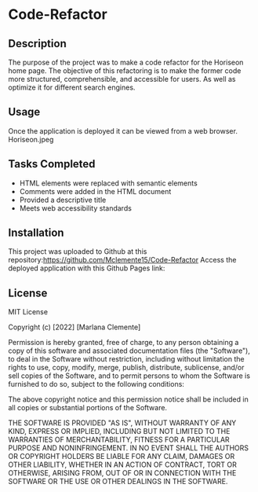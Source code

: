 # Code-Refactor


## Description
The purpose of the project was to make a code refactor for the Horiseon home page. The objective of this refactoring is to make the former code more structured, comprehensible, and accessible for users. As well as optimize it for different search engines. 


## Usage
Once the application is deployed it can be viewed from a web browser.
Horiseon.jpeg 

## Tasks Completed
* HTML elements were replaced with semantic elements
* Comments were added in the HTML document
* Provided a descriptive title 
* Meets web accessibility standards 

## Installation 
This project was uploaded to Github at this repository:https://github.com/Mclemente15/Code-Refactor
Access the deployed application with this Github Pages link:

## License 
MIT License

Copyright (c) [2022] [Marlana Clemente]

Permission is hereby granted, free of charge, to any person obtaining a copy
of this software and associated documentation files (the "Software"), to deal
in the Software without restriction, including without limitation the rights
to use, copy, modify, merge, publish, distribute, sublicense, and/or sell
copies of the Software, and to permit persons to whom the Software is
furnished to do so, subject to the following conditions:

The above copyright notice and this permission notice shall be included in all
copies or substantial portions of the Software.

THE SOFTWARE IS PROVIDED "AS IS", WITHOUT WARRANTY OF ANY KIND, EXPRESS OR
IMPLIED, INCLUDING BUT NOT LIMITED TO THE WARRANTIES OF MERCHANTABILITY,
FITNESS FOR A PARTICULAR PURPOSE AND NONINFRINGEMENT. IN NO EVENT SHALL THE
AUTHORS OR COPYRIGHT HOLDERS BE LIABLE FOR ANY CLAIM, DAMAGES OR OTHER
LIABILITY, WHETHER IN AN ACTION OF CONTRACT, TORT OR OTHERWISE, ARISING FROM,
OUT OF OR IN CONNECTION WITH THE SOFTWARE OR THE USE OR OTHER DEALINGS IN THE
SOFTWARE.









